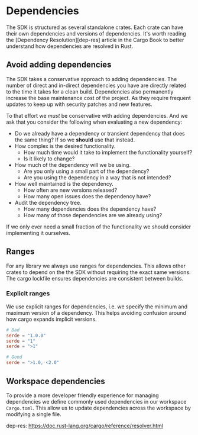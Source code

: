 # Dependencies

The SDK is structured as several standalone crates. Each crate can have their own dependencies and
versions of dependencies. It's worth reading the [Dependency Resolution][dep-res] article in the
Cargo Book to better understand how dependencies are resolved in Rust.

## Avoid adding dependencies

The SDK takes a conservative approach to adding dependencies. The number of direct and in-direct
dependencies you have are directly related to the time it takes for a clean build. Dependencies also
permanently increase the base maintenance cost of the project. As they require frequent updates to
keep up with security patches and new features.

To that effort we _must_ be conservative with adding dependencies. And we ask that you consider the
following when evaluating a new dependency:

- Do we already have a dependency or transient dependency that does the same thing? If so we
  **should** use that instead.
- How complex is the desired functionality.
  - How much time would it take to implement the functionality yourself?
  - Is it likely to change?
- How much of the dependency will we be using.
  - Are you only using a small part of the dependency?
  - Are you using the dependency in a way that is not intended?
- How well maintained is the dependency.
  - How often are new versions released?
  - How many open issues does the dependency have?
- Audit the dependency tree.
  - How many dependencies does the dependency have?
  - How many of those dependencies are we already using?

If we only ever need a small fraction of the functionality we should consider implementing it
ourselves.

## Ranges

For any library we always use ranges for dependencies. This allows other crates to depend on the the
SDK without requiring the exact same versions. The cargo lockfile ensures dependencies are
consistent between builds.

### Explicit ranges

We use explicit ranges for dependencies, i.e. we specify the minimum and maximum version of a
dependency. This helps avoiding confusion around how cargo expands implicit versions.

```toml
# Bad
serde = "1.0.0"
serde = "1"
serde = ">1"

# Good
serde = ">1.0, <2.0"
```

## Workspace dependencies

To provide a more developer friendly experience for managing dependencies we define commonly used
dependencies in our workspace `Cargo.toml`. This allow us to update dependencies across the
workspace by modifying a single file.

dep-res: https://doc.rust-lang.org/cargo/reference/resolver.html
